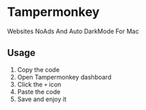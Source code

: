 # Tampermonkey
Websites NoAds And Auto DarkMode For Mac
## Usage
1. Copy the code
2. Open Tampermonkey dashboard
3. Click the `+` icon
4. Paste the code
5. Save and enjoy it
